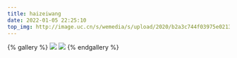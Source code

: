 ```yaml
---
title: haizeiwang
date: 2022-01-05 22:25:10
top_img: http://image.uc.cn/s/wemedia/s/upload/2020/b2a3c744f03975e021365c58be3d36f8.jpg
---
```


{% gallery %}
![](https://img2.baidu.com/it/u=3698654889,1118731853&fm=26&fmt=auto)
![](https://img0.baidu.com/it/u=3162544256,2388940149&fm=26&fmt=auto)
{% endgallery %}

